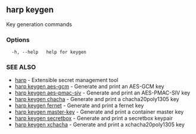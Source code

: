 ## harp keygen

Key generation commands

### Options

```
  -h, --help   help for keygen
```

### SEE ALSO

* [harp](harp.md)	 - Extensible secret management tool
* [harp keygen aes-gcm](harp_keygen_aes-gcm.md)	 - Generate and print an AES-GCM key
* [harp keygen aes-pmac-siv](harp_keygen_aes-pmac-siv.md)	 - Generate and print an AES-PMAC-SIV key
* [harp keygen chacha](harp_keygen_chacha.md)	 - Generate and print a chacha20poly1305 key
* [harp keygen fernet](harp_keygen_fernet.md)	 - Generate and print a fernet key
* [harp keygen master-key](harp_keygen_master-key.md)	 - Generate and print a container master key
* [harp keygen secretbox](harp_keygen_secretbox.md)	 - Generate and print a secretbox keypair
* [harp keygen xchacha](harp_keygen_xchacha.md)	 - Generate and print a xchacha20poly1305 key

